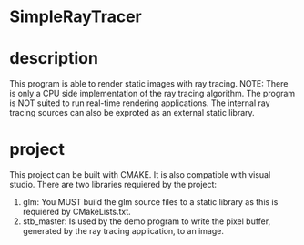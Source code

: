 # SimpleRayTracer

# description
This program is able to render static images with ray tracing.
NOTE: There is only a CPU side implementation of the ray tracing algorithm.
The program is NOT suited to run real-time rendering applications.
The internal ray tracing sources can also be exproted as an external static library.

# project
This project can be built with CMAKE. It is also compatible with visual studio.
There are two libraries requiered by the project:
  1) glm: You MUST build the glm source files to a static library as this is requiered by CMakeLists.txt.
  2) stb_master: Is used by the demo program to write the pixel buffer, generated by the ray tracing application, to an image.
